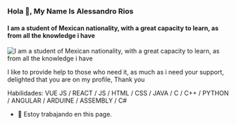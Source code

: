 ### Hola 👋, My Name Is Alessandro Rios
#### I am a student of Mexican nationality, with a great capacity to learn, as from all the knowledge i have
![I am a student of Mexican nationality, with a great capacity to learn, as from all the knowledge i have](https://github.com/AlessDeveloper01/gift/blob/main/Sin%20t%C3%ADtulo%20%E2%80%91%20Made%20with%20FlexClip.gif)

I like to provide help to those who need it, as much as i need your support, delighted that you are on my profile, Thank you

Habilidades: VUE JS / REACT / JS / HTML / CSS / JAVA / C / C++ / PYTHON / ANGULAR / ARDUINE / ASSEMBLY / C#

- 🔭 Estoy trabajando en this page. 




